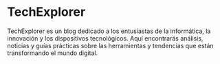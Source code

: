 # TechExplorer
TechExplorer es un blog dedicado a los entusiastas de la informática, la innovación y los dispositivos tecnológicos. Aquí encontrarás análisis, noticias y guías prácticas sobre las herramientas y tendencias que están transformando el mundo digital.
